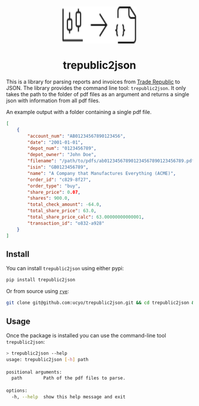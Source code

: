 

<p align="center"><img src="https://github.com/ucyo/trepublic2json/raw/main/assets/logo.svg" alt="Logo for transformation of trade republic reports to json" width="200" height="100" ></p>
<h1 align="center"> trepublic2json</h1>

This is a library for parsing reports and invoices from [Trade Republic](traderepublic.com) to JSON. 
The library provides the command line tool: `trepublic2json`.
It only takes the path to the folder of pdf files as an argument and returns a single json with information from all pdf files.
 
An example output with a folder containing a single pdf file.
```json
[
    {
        "account_num": "AB01234567890123456",
        "date": "2001-01-01",
        "depot_num": "0123456789",
        "depot_owner": "John Doe",
        "filename": "/path/to/pdfs/ab012345678901234567890123456789.pdf",
        "isin": "GB0123456789",
        "name": "A Company that Manufactures Everything (ACME)",
        "order_id": "c829-8f27",
        "order_type": "buy",
        "share_price": 0.07,
        "shares": 900.0,
        "total_check_amount": -64.0,
        "total_share_price": 63.0,
        "total_share_price_calc": 63.00000000000001,
        "transaction_id": "o832-a928"
    }
]
```

## Install

You can install `trepublic2json` using either pypi:

```bash
pip install trepublic2json
```

Or from source using [`rye`](https://rye-up.com/guide/):

```bash
git clone git@github.com:ucyo/trepublic2json.git && cd trepublic2json && rye install .
```

## Usage

Once the package is installed you can use the command-line tool `trepublic2json`:

```bash
> trepublic2json --help
usage: trepublic2json [-h] path

positional arguments:
  path        Path of the pdf files to parse.

options:
  -h, --help  show this help message and exit
```
